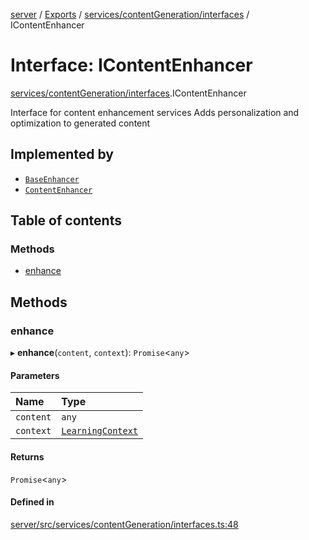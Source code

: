 [server](../README.md) / [Exports](../modules.md) / [services/contentGeneration/interfaces](../modules/services_contentGeneration_interfaces.md) / IContentEnhancer

# Interface: IContentEnhancer

[services/contentGeneration/interfaces](../modules/services_contentGeneration_interfaces.md).IContentEnhancer

Interface for content enhancement services
Adds personalization and optimization to generated content

## Implemented by

- [`BaseEnhancer`](../classes/services_contentGeneration_enhancers_BaseEnhancer.BaseEnhancer.md)
- [`ContentEnhancer`](../classes/services_ai_ContentEnhancer.ContentEnhancer.md)

## Table of contents

### Methods

- [enhance](services_contentGeneration_interfaces.IContentEnhancer.md#enhance)

## Methods

### enhance

▸ **enhance**(`content`, `context`): `Promise`\<`any`\>

#### Parameters

| Name | Type |
| :------ | :------ |
| `content` | `any` |
| `context` | [`LearningContext`](types_Content.LearningContext.md) |

#### Returns

`Promise`\<`any`\>

#### Defined in

[server/src/services/contentGeneration/interfaces.ts:48](https://github.com/niklas-joh/french-learning-platform/blob/df287cd90d2fc20ebbe1da4bb7d2c97b195a5de7/server/src/services/contentGeneration/interfaces.ts#L48)
